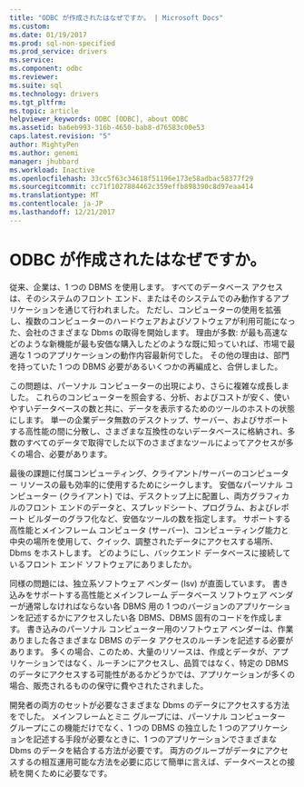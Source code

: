 ```yaml
---
title: "ODBC が作成されたはなぜですか。 | Microsoft Docs"
ms.custom: 
ms.date: 01/19/2017
ms.prod: sql-non-specified
ms.prod_service: drivers
ms.service: 
ms.component: odbc
ms.reviewer: 
ms.suite: sql
ms.technology: drivers
ms.tgt_pltfrm: 
ms.topic: article
helpviewer_keywords: ODBC [ODBC], about ODBC
ms.assetid: ba6eb993-316b-4650-bab8-d76583c00e53
caps.latest.revision: "5"
author: MightyPen
ms.author: genemi
manager: jhubbard
ms.workload: Inactive
ms.openlocfilehash: 33cc5f63c34618f51196e173e58adbac58377f29
ms.sourcegitcommit: cc71f1027884462c359effb898390c8d97eaa414
ms.translationtype: MT
ms.contentlocale: ja-JP
ms.lasthandoff: 12/21/2017
---
```

# <a name="why-was-odbc-created"></a>ODBC が作成されたはなぜですか。
従来、企業は、1 つの DBMS を使用します。 すべてのデータベース アクセスは、そのシステムのフロント エンド、またはそのシステムでのみ動作するアプリケーションを通じて行われました。 ただし、コンピューターの使用を拡張し、複数のコンピューターのハードウェアおよびソフトウェアが利用可能になった、会社のさまざまな Dbms の取得を開始します。 理由が多数: が最も高速などのような新機能が最も安価な購入したどのような既に知っていれば、市場で最適な 1 つのアプリケーションの動作内容最新何でした。 その他の理由は、部門を持っていた 1 つの DBMS 必要があるいくつかの再編成と、合併しました。  
  
 この問題は、パーソナル コンピューターの出現により、さらに複雑な成長しました。 これらのコンピューターを照会する、分析、およびコストが安く、使いやすいデータベースの数と共に、データを表示するためのツールのホストの状態にします。 単一の企業データ無数のデスクトップ、サーバー、およびサポートする高性能の間に分散し、さまざまな互換性のないデータベースに格納され、多数のすべてのデータで取得でした以下のさまざまなツールによってアクセスが多くの場合、必要があります。  
  
 最後の課題に付属コンピューティング、クライアント/サーバーのコンピューター リソースの最も効率的に使用するためにシークします。 安価なパーソナル コンピューター (クライアント) では、デスクトップ上に配置し、両方グラフィカルのフロント エンドのデータと、スプレッドシート、プログラム、およびレポート ビルダーのグラフ化など、安価なツールの数を指定します。 サポートする高性能とメインフレーム コンピュータ (サーバー)、コンピューティング能力と中央の場所を使用して、クイック、調整されたデータにアクセスする場所、Dbms をホストします。 どのようにし、バックエンド データベースに接続しているフロント エンド ソフトウェアにありましたか。  
  
 同様の問題には、独立系ソフトウェア ベンダー (Isv) が直面しています。 書き込みをサポートする高性能とメインフレーム データベース ソフトウェア ベンダーが通常しなければならない各 DBMS 用の 1 つのバージョンのアプリケーションを記述するかにアクセスしたい各 DBMS、DBMS 固有のコードを作成します。 書き込みのパーソナル コンピューター用のソフトウェア ベンダーは、作業ありました各さまざまな DBMS のデータ アクセスのルーチンを記述する必要があります。 多くの場合、このため、大量のリソースは、作成とデータが、アプリケーションではなく、ルーチンにアクセスし、品質ではなく、特定の DBMS のデータにアクセスする可能性があるかどうかでは、アプリケーションが多くの場合、販売されるものの保守に費やされたされました。  
  
 開発者の両方のセットが必要なさまざまな Dbms のデータにアクセスする方法をでした。 メインフレームとミニ グループには、パーソナル コンピューター グループにこの機能だけでなく、1 つの DBMS の独立した 1 つのアプリケーションを記述する手段が必要なときに、1 つのアプリケーションでさまざまな Dbms のデータを結合する方法が必要です。 両方のグループがデータにアクセスするの相互運用可能な方法を必要に応じて簡単に言えば、データベースとの接続を開くために必要なです。

